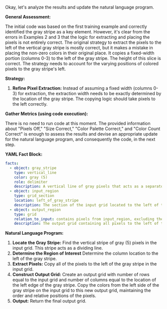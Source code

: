 Okay, let's analyze the results and update the natural language program.

**General Assessment:**

The initial code was based on the first training example and correctly identified the gray stripe as a key element. However, it's clear from the errors in Examples 2 and 3 that the logic for extracting and placing the pixels is not entirely correct. The original strategy to extract the pixels to the left of the vertical gray stripe is mostly correct, but it makes a mistake in placing the non-zero colors in their original place. It copies a fixed-width portion (columns 0-3) to the left of the gray stripe. The height of this slice is correct. The strategy needs to account for the varying positions of colored pixels to the gray stripe's left.

**Strategy:**

1.  **Refine Pixel Extraction:** Instead of assuming a fixed width (columns 0-3) for extraction, the extraction width needs to be exactly determined by the location of the gray stripe. The copying logic should take pixels to the left correctly.

**Gather Metrics (using code execution):**

There is no need to run code at this moment. The provided information about "Pixels Off," "Size Correct," "Color Palette Correct," and "Color Count Correct" is enough to assess the results and devise an appropriate update for the natural language program, and consequently the code, in the next step.

**YAML Fact Block:**


```yaml
facts:
  - object: gray_stripe
    type: vertical_line
    color: gray (5)
    role: delimiter
    description: A vertical line of gray pixels that acts as a separator.
  - object: input_region
    type: grid_section
    location: left_of_gray_stripe
    description: The section of the input grid located to the left of the gray stripe.
  - object: output_region
    type: grid
    relation_to_input: contains pixels from input_region, excluding the gray stripe, preserving the vertical arrangement of pixels
    description: The output grid containing all pixels to the left of the gray stripe.
```


**Natural Language Program:**

1.  **Locate the Gray Stripe:** Find the vertical stripe of gray (5) pixels in the input grid. This stripe acts as a dividing line.
2. **Determine the Region of Interest** Determine the column location to the left of the gray stripe.
3.  **Extract Pixels:** Copy all of the pixels to the left of the gray stripe in the input grid.
4.  **Construct Output Grid:** Create an output grid with number of rows equal to the input grid and number of columns equal to the location of the left edge of the gray stripe. Copy the colors from the left side of the gray stripe on the input grid to this new output grid, maintaining the order and relative positions of the pixels.
5.  **Output:** Return the final output grid.
